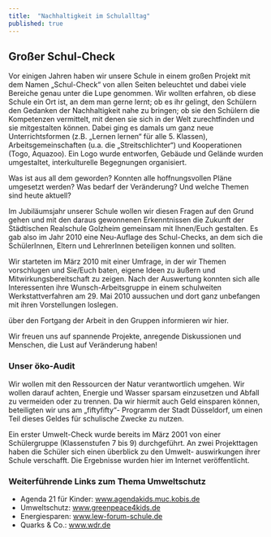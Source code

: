 ```yaml
---
title:  "Nachhaltigkeit im Schulalltag"
published: true
---
```


## Gro&szlig;er Schul-Check

Vor einigen Jahren haben wir unsere Schule in einem gro&szlig;en Projekt mit dem Namen „Schul-Check“ von allen Seiten beleuchtet und dabei viele Bereiche genau unter die Lupe genommen. Wir wollten erfahren, ob diese Schule ein Ort ist, an dem man gerne lernt; ob es ihr gelingt, den Sch&uuml;lern den Gedanken der Nachhaltigkeit nahe zu bringen; ob sie den Sch&uuml;lern die Kompetenzen vermittelt, mit denen sie sich in der Welt zurechtfinden und sie mitgestalten k&ouml;nnen. Dabei ging es damals um ganz neue Unterrichtsformen (z.B. „Lernen lernen“ f&uuml;r alle 5. Klassen), Arbeitsgemeinschaften (u.a. die „Streitschlichter“) und Kooperationen (Togo, Aquazoo). Ein Logo wurde entworfen, Geb&auml;ude und Gel&auml;nde wurden umgestaltet, interkulturelle Begegnungen organisiert.

Was ist aus all dem geworden? Konnten alle hoffnungsvollen Pl&auml;ne umgesetzt werden? Was bedarf der Ver&auml;nderung? Und welche Themen sind heute aktuell?

Im Jubil&auml;umsjahr unserer Schule wollen wir diesen Fragen auf den Grund gehen und mit den daraus gewonnenen Erkenntnissen die Zukunft der St&auml;dtischen Realschule Golzheim gemeinsam mit Ihnen/Euch gestalten. Es gab also im Jahr 2010 eine Neu-Auflage des Schul-Checks, an dem sich die Sch&uuml;lerInnen, Eltern und LehrerInnen beteiligen konnen und sollten. 

Wir starteten im M&auml;rz 2010 mit einer Umfrage, in der wir Themen vorschlugen und Sie/Euch baten, eigene Ideen zu &auml;u&szlig;ern und Mitwirkungsbereitschaft zu zeigen. Nach der Auswertung konnten sich alle Interessenten ihre Wunsch-Arbeitsgruppe in einem schulweiten Werkstattverfahren am 29. Mai 2010 aussuchen und dort ganz unbefangen mit ihren Vorstellungen loslegen. 

&uuml;ber den Fortgang der Arbeit in den Gruppen informieren wir hier.

Wir freuen uns auf spannende Projekte, anregende Diskussionen und Menschen, die Lust auf Ver&auml;nderung haben!

### Unser &ouml;ko-Audit

Wir wollen mit den Ressourcen der Natur verantwortlich umgehen. Wir wollen darauf achten, Energie und Wasser sparsam einzusetzen und Abfall zu vermeiden oder zu trennen. Da wir hiermit auch Geld einsparen k&ouml;nnen, beteiligten wir uns am „fiftyfifty“- Programm der Stadt D&uuml;sseldorf, um einen Teil dieses Geldes f&uuml;r schulische Zwecke zu nutzen. 

Ein erster Umwelt-Check wurde bereits im M&auml;rz 2001 von einer Sch&uuml;lergruppe (Klassenstufen 7 bis 9) durchgef&uuml;hrt. An zwei Projekttagen haben die Sch&uuml;ler sich einen &uuml;berblick zu den Umwelt-
auswirkungen ihrer Schule verschafft. Die Ergebnisse wurden hier im Internet ver&ouml;ffentlicht.

### Weiterf&uuml;hrende Links zum Thema Umweltschutz

- Agenda 21 f&uuml;r Kinder: www.agendakids.muc.kobis.de
- Umweltschutz: www.greenpeace4kids.de
- Energiesparen: www.lew-forum-schule.de
- Quarks & Co.: www.wdr.de
